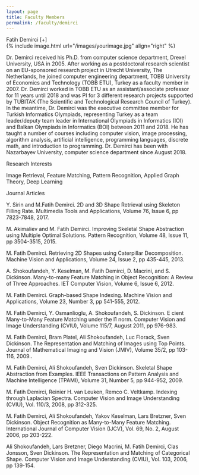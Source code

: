 ```yaml
---
layout: page
title: Faculty Members
permalink: /faculty/demirci
---
```


<div class="container" markdown="1">
<div class="header" markdown="1">Fatih Demirci  [+]
</div>
<div class="content" markdown="1" style="min-height: 200px;">
{% include image.html url="/images/yourimage.jpg" align="right" %}

Dr. Demirci received his Ph.D. from computer science department, Drexel University, USA in 2005. After working as a postdoctoral research scientist on an EU-sponsored research project in Utrecht University, The Netherlands, he joined computer engineering department, TOBB University of Economics and Technology (TOBB ETU), Turkey as a faculty member in 2007. Dr. Demirci worked in TOBB ETU as an assistant/associate professor for 11 years until 2018 and was PI for 3 different research projects supported by TUBITAK (The Scientific and Technological Research Council of Turkey). In the meantime, Dr. Demirci was the executive committee member for Turkish Informatics Olympiads, representing Turkey as a team leader/deputy team leader in International Olympiads in Informatics (IOI) and Balkan Olympiads in Informatics (BOI) between 2011 and 2018. He has taught a number of courses including computer vision, image processing, algorithm analysis, artificial intelligence, programming languages, discrete math, and introduction to programming. Dr. Demirci has been with Nazarbayev University, computer science department since August 2018.
 
Research Interests

Image Retrieval, Feature Matching, Pattern Recognition, Applied Graph Theory, Deep Learning
 
Journal Articles 

Y. Sirin and M.Fatih Demirci. 2D and 3D Shape Retrieval using Skeleton Filling Rate. Multimedia
Tools and Applications, Volume 76, Issue 6, pp 7823-7848, 2017.

M. Akimaliev and M. Fatih Demirci. Improving Skeletal Shape Abstraction using Multiple Optimal
Solutions. Pattern Recognition, Volume 48, Issue 11, pp 3504-3515, 2015.

M. Fatih Demirci. Retrieving 2D Shapes using Caterpillar Decomposition. Machine Vision and
Applications, Volume 24, Issue 2, pp 435-445, 2013.

A. Shokoufandeh, Y. Keselman, M. Fatih Demirci, D. Macrini, and S. Dickinson. Many-to-many
Feature Matching in Object Recognition: A Review of Three Approaches. IET Computer Vision,
Volume 6, Issue 6, 2012.

M. Fatih Demirci. Graph-based Shape Indexing. Machine Vision and Applications, Volume 23,
Number 3, pp 541-555, 2012.

M. Fatih Demirci, Y. Osmanlioglu, A. Shokoufandeh, S. Dickinson. E cient Many-to-Many Feature
Matching under the l1 norm. Computer Vision and Image Understanding (CVIU), Volume 115/7,
August 2011, pp 976-983.

M. Fatih Demirci, Bram Platel, Ali Shokoufandeh, Luc Florack, Sven Dickinson. The Representation
and Matching of Images using Top Points. Journal of Mathematical Imaging and Vision (JMIV),
Volume 35/2, pp 103-116, 2009..

M. Fatih Demirci, Ali Shokoufandeh, Sven Dickinson. Skeletal Shape Abstraction from Examples.
IEEE Transactions on Pattern Analysis and Machine Intelligence (TPAMI), Volume 31, Number 5,
pp 944-952, 2009.

M. Fatih Demirci, Reinier H. van Leuken, Remco C. Veltkamp. Indexing through Laplacian Spectra.
Computer Vision and Image Understanding (CVIU), Vol. 110/3, 2008, pp 312-325.

M. Fatih Demirci, Ali Shokoufandeh, Yakov Keselman, Lars Bretzner, Sven Dickinson. Object
Recognition as Many-to-Many Feature Matching. International Journal of Computer Vision (IJCV),
Vol. 69, No. 2, August 2006, pp 203-222.

Ali Shokoufandeh, Lars Bretzner, Diego Macrini, M. Fatih Demirci, Clas Jonsson, Sven Dickinson.
The Representation and Matching of Categorical Shape. Computer Vision and Image Understanding
(CVIU), Vol. 103, 2006, pp 139-154.
</div>
</div>
